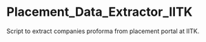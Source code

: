 # Placement_Data_Extractor_IITK
Script to extract companies proforma from placement portal at IITK.
